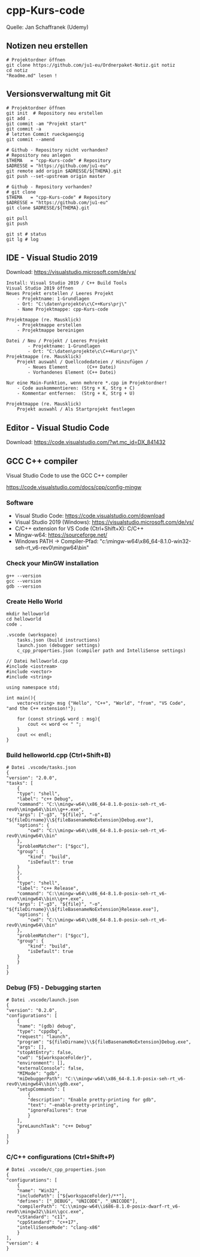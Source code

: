 # cpp-Kurs-code

Quelle: Jan Schaffranek (Udemy)

## Notizen neu erstellen

    # Projektordner öffnen
    git clone https://github.com/ju1-eu/Ordnerpaket-Notiz.git notiz
    cd notiz
    "Readme.md" lesen !

## Versionsverwaltung mit Git

    # Projektordner öffnen
    git init  # Repository neu erstellen
    git add .
    git commit -am "Projekt start"
    git commit -a
    # letzten Commit rueckgaengig
    git commit --amend

    # Github - Repository nicht vorhanden?
    # Repository neu anlegen
    $THEMA   = "cpp-Kurs-code" # Repository
    $ADRESSE = "https://github.com/ju1-eu"
    git remote add origin $ADRESSE/${THEMA}.git
    git push --set-upstream origin master

    # Github - Repository vorhanden?
    # git clone
    $THEMA   = "cpp-Kurs-code" # Repository
    $ADRESSE = "https://github.com/ju1-eu"
    git clone $ADRESSE/${THEMA}.git

    git pull
    git push

    git st # status
    git lg # log

## IDE - Visual Studio 2019

Download: <https://visualstudio.microsoft.com/de/vs/>
	
    Install: Visual Studio 2019 / C++ Build Tools
    Visual Studio 2019 öffnen
	Neues Projekt erstellen / Leeres Projekt
		- Projektname: 1-Grundlagen
		- Ort: "C:\daten\projekte\c\C++Kurs\prj\"
		- Name Projektmappe: cpp-Kurs-code
	
    Projektmappe (re. Mausklick)
        - Projektmappe erstellen
        - Projektmappe bereinigen

    Datei / Neu / Projekt / Leeres Projekt 
            - Projektname: 1-Grundlagen
            - Ort: "C:\daten\projekte\c\C++Kurs\prj\"
    Projektmappe (re. Mausklick)
		Projekt auswahl / Quellcodedateien / Hinzufügen / 
            - Neues Element       (C++ Datei)
            - Vorhandenes Element (C++ Datei)
	
	Nur eine Main-Funktion, wenn mehrere *.cpp im Projektordner!
		- Code auskommentieren: (Strg + K, Strg + C)
		- Kommentar entfernen:  (Strg + K, Strg + U)
	
	Projektmappe (re. Mausklick)
		Projekt auswahl / Als Startprojekt festlegen

## Editor - Visual Studio Code

Download: <https://code.visualstudio.com/?wt.mc_id=DX_841432>

## GCC C++ compiler

Visual Studio Code to use the GCC C++ compiler 

<https://code.visualstudio.com/docs/cpp/config-mingw>

### Software

- Visual Studio Code: <https://code.visualstudio.com/download>
- Visual Studio 2019 (Windows): <https://visualstudio.microsoft.com/de/vs/>
- C/C++ extension for VS Code (Ctrl+Shift+X): C/C++
- Mingw-w64: <https://sourceforge.net/>
- Windows PATH -> Compiler-Pfad: "c:\mingw-w64\x86_64-8.1.0-win32-seh-rt_v6-rev0\mingw64\bin"

### Check your MinGW installation

    g++ --version
    gcc --version
    gdb --version

### Create Hello World

    mkdir helloworld
    cd helloworld
    code .

    .vscode (workspace)
        tasks.json (build instructions)
        launch.json (debugger settings)
        c_cpp_properties.json (compiler path and IntelliSense settings)
	
    // Datei helloworld.cpp
    #include <iostream>
    #include <vector>
    #include <string>

    using namespace std;

    int main(){
        vector<string> msg {"Hello", "C++", "World", "from", "VS Code", "and the C++ extension!"};

        for (const string& word : msg){
            cout << word << " ";
        }
        cout << endl;
    }

### Build helloworld.cpp (Ctrl+Shift+B)

    # Datei .vscode/tasks.json
    {
    "version": "2.0.0",
    "tasks": [
        {
        "type": "shell",
        "label": "c++ Debug",
        "command": "C:\\mingw-w64\\x86_64-8.1.0-posix-seh-rt_v6-rev0\\mingw64\\bin\\g++.exe",
        "args": ["-g3", "${file}", "-o", "${fileDirname}\\${fileBasenameNoExtension}Debug.exe"],
        "options": {
            "cwd": "C:\\mingw-w64\\x86_64-8.1.0-posix-seh-rt_v6-rev0\\mingw64\\bin"
        },
        "problemMatcher": ["$gcc"],
        "group": {
            "kind": "build",
            "isDefault": true
        }
        },
        {
        "type": "shell",
        "label": "c++ Release",
        "command": "C:\\mingw-w64\\x86_64-8.1.0-posix-seh-rt_v6-rev0\\mingw64\\bin\\g++.exe",
        "args": ["-g3", "${file}", "-o", "${fileDirname}\\${fileBasenameNoExtension}Release.exe"],
        "options": {
            "cwd": "C:\\mingw-w64\\x86_64-8.1.0-posix-seh-rt_v6-rev0\\mingw64\\bin"
        },
        "problemMatcher": ["$gcc"],
        "group": {
            "kind": "build",
            "isDefault": true
        }
        }
    ]
    }

### Debug (F5) - Debugging starten

    # Datei .vscode/launch.json
    {
    "version": "0.2.0",
    "configurations": [
        {
        "name": "(gdb) debug",
        "type": "cppdbg",
        "request": "launch",
        "program": "${fileDirname}\\${fileBasenameNoExtension}Debug.exe",
        "args": [],
        "stopAtEntry": false,
        "cwd": "${workspaceFolder}",
        "environment": [],
        "externalConsole": false,
        "MIMode": "gdb",
        "miDebuggerPath": "C:\\mingw-w64\\x86_64-8.1.0-posix-seh-rt_v6-rev0\\mingw64\\bin\\gdb.exe",
        "setupCommands": [
            {
            "description": "Enable pretty-printing for gdb",
            "text": "-enable-pretty-printing",
            "ignoreFailures": true
            }
        ],
        "preLaunchTask": "c++ Debug"
        }
    ]
    }

### C/C++ configurations (Ctrl+Shift+P) 

    # Datei .vscode/c_cpp_properties.json
    {
    "configurations": [
        {
        "name": "Win32",
        "includePath": ["${workspaceFolder}/**"],
        "defines": ["_DEBUG", "UNICODE", "_UNICODE"],
        "compilerPath": "C:\\mingw-w64\\i686-8.1.0-posix-dwarf-rt_v6-rev0\\mingw32\\bin\\gcc.exe",
        "cStandard": "c11",
        "cppStandard": "c++17",
        "intelliSenseMode": "clang-x86"
        }
    ],
    "version": 4
    }
